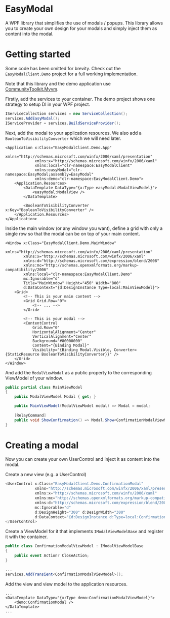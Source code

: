 # EasyModal
A WPF library that simplifies the use of modals / popups.
This library allows you to create your own design for your modals and simply inject them as content into the modal.

# Getting started
Some code has been omitted for brevity. Check out the `EasyModalClient.Demo` project for a full working implementation.

Note that this library and the demo application use [CommunityToolkit.Mvvm](https://www.nuget.org/packages/CommunityToolkit.Mvvm).

Firstly, add the services to your container. The demo project shows one strategy to setup DI in your WPF project.
```c#
IServiceCollection services = new ServiceCollection();
services.AddEasyModal();
IServiceProvider = services.BuildServiceProvider();
```

Next, add the modal to your application resources. We also add a `BooleanToVisibilityConverter` which we will need later.
```xaml
<Application x:Class="EasyModalClient.Demo.App"
             xmlns="http://schemas.microsoft.com/winfx/2006/xaml/presentation"
             xmlns:x="http://schemas.microsoft.com/winfx/2006/xaml"
             xmlns:local="clr-namespace:EasyModalClient"
             xmlns:easyModal="clr-namespace:EasyModal;assembly=EasyModal"
             xmlns:demo="clr-namespace:EasyModalClient.Demo">
    <Application.Resources>
        <DataTemplate DataType="{x:Type easyModal:ModalViewModel}">
            <easyModal:ModalView />
        </DataTemplate>

        <BooleanToVisibilityConverter x:Key="BooleanToVisibilityConverter" />
    </Application.Resources>
</Application>
```

Inside the main window (or any window you want), define a grid with only a single row so that the modal can be on top of your main content.
```xaml
<Window x:Class="EasyModalClient.Demo.MainWindow"
        xmlns="http://schemas.microsoft.com/winfx/2006/xaml/presentation"
        xmlns:x="http://schemas.microsoft.com/winfx/2006/xaml"
        xmlns:d="http://schemas.microsoft.com/expression/blend/2008"
        xmlns:mc="http://schemas.openxmlformats.org/markup-compatibility/2006"
        xmlns:local="clr-namespace:EasyModalClient.Demo"
        mc:Ignorable="d"
        Title="MainWindow" Height="450" Width="800"
        d:DataContext="{d:DesignInstance Type=local:MainViewModel}">
    <Grid>
        <!-- This is your main content -->
        <Grid Grid.Row="0">
            <!-- ... -->
        </Grid>
        
        <!-- This is your modal -->
        <ContentControl
            Grid.Row="0"
            HorizontalAlignment="Center"
            VerticalAlignment="Center"
            Background="#80000000"
            Content="{Binding Modal}"
            Visibility="{Binding Modal.Visible, Converter={StaticResource BooleanToVisibilityConverter}}" />
    </Grid>
</Window>
```
And add the `ModalViewModal` as a public property to the corresponding ViewModel of your window.
```c#
public partial class MainViewModel
{
    public ModalViewModel Modal { get; }

    public MainViewModel(ModalViewModel modal) => Modal = modal;
    
    [RelayCommand]
    public void ShowConfirmation() => Modal.Show<ConfirmationModalViewModel>();
}
```
# Creating a modal
Now you can create your own UserControl and inject it as content into the modal.

Create a new view (e.g. a UserControl)
```c#
<UserControl x:Class="EasyModalClient.Demo.ConfirmationModal"
             xmlns="http://schemas.microsoft.com/winfx/2006/xaml/presentation"
             xmlns:x="http://schemas.microsoft.com/winfx/2006/xaml"
             xmlns:mc="http://schemas.openxmlformats.org/markup-compatibility/2006"
             xmlns:d="http://schemas.microsoft.com/expression/blend/2008"
             mc:Ignorable="d"
             d:DesignHeight="300" d:DesignWidth="300"
             d:DataContext="{d:DesignInstance d:Type=local:ConfirmationModalViewModel}">
</UserControl>
```
Create a ViewModel for it that implements `IModalViewModelBase` and register it with the container.
```c#
public class ConfirmationModalViewModel : IModalViewModelBase
{
    public event Action? CloseAction;
}

...
services.AddTransient<ConfirmationModalViewModel>();
```

Add the view and view model to the application resources.
```XAML
...
<DataTemplate DataType="{x:Type demo:ConfirmationModalViewModel}">
    <demo:ConfirmationModal />
</DataTemplate>
...
```

